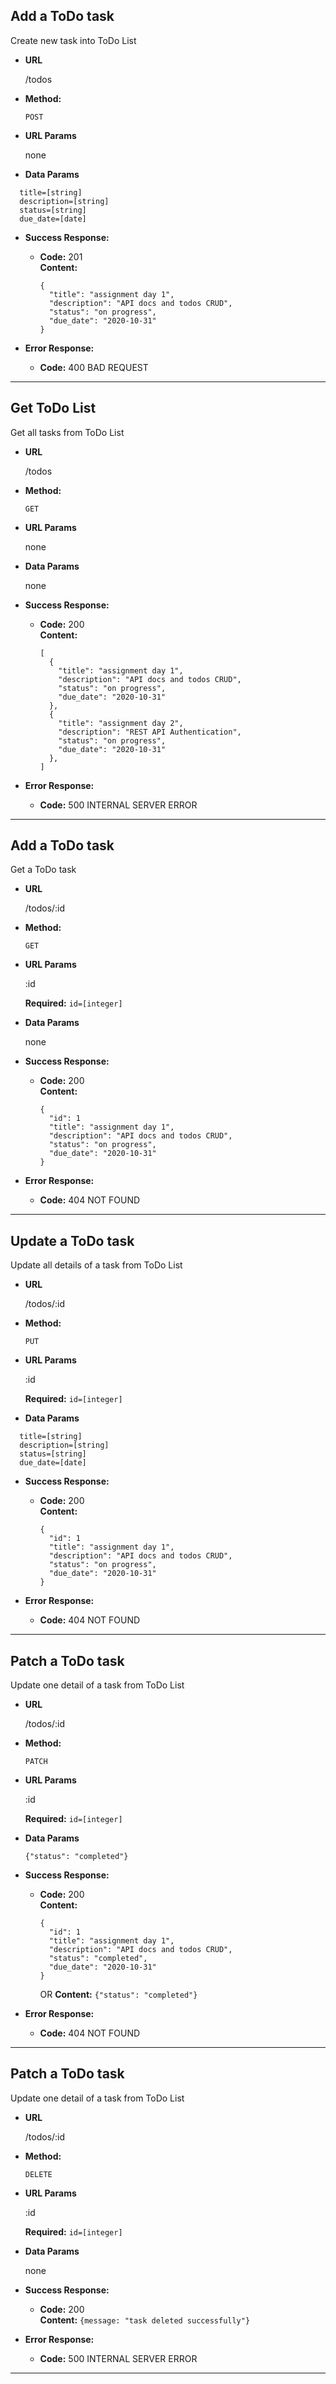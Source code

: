 **Add a ToDo task**
----
  Create new task into ToDo List

* **URL**

  /todos

* **Method:**
  
  `POST`
  
*  **URL Params**

    none

* **Data Params**
```
  title=[string]
  description=[string] 
  status=[string]
  due_date=[date]
```

* **Success Response:**

  * **Code:** 201 <br />
    **Content:** 
    ```
    { 
      "title": "assignment day 1", 
      "description": "API docs and todos CRUD", 
      "status": "on progress",
      "due_date": "2020-10-31"
    }
    ```
 
* **Error Response:**

  * **Code:** 400 BAD REQUEST <br />

-------

**Get ToDo List**
----
  Get all tasks from ToDo List

* **URL**

  /todos

* **Method:**
  
  `GET`
  
*  **URL Params**

    none

* **Data Params**

    none

* **Success Response:**

  * **Code:** 200 <br />
    **Content:** 
    ```
    [
      { 
        "title": "assignment day 1", 
        "description": "API docs and todos CRUD", 
        "status": "on progress",
        "due_date": "2020-10-31"
      },
      { 
        "title": "assignment day 2", 
        "description": "REST API Authentication", 
        "status": "on progress",
        "due_date": "2020-10-31"
      },
    ]
    ```
 
* **Error Response:**

  * **Code:** 500 INTERNAL SERVER ERROR <br />

------

**Add a ToDo task**
----
  Get a ToDo task

* **URL**

  /todos/:id

* **Method:**
  
  `GET`
  
*  **URL Params**

    :id

    **Required:**
    `id=[integer]`

* **Data Params**

    none

* **Success Response:**

  * **Code:** 200 <br />
    **Content:** 
    ```
    { 
      "id": 1 
      "title": "assignment day 1", 
      "description": "API docs and todos CRUD", 
      "status": "on progress",
      "due_date": "2020-10-31"
    }
    ```
 
* **Error Response:**

  * **Code:** 404 NOT FOUND <br />

-------

**Update a ToDo task**
----
  Update all details of a task from ToDo List

* **URL**

  /todos/:id

* **Method:**
  
  `PUT`
  
*  **URL Params**

    :id

    **Required:**
    `id=[integer]`

* **Data Params**

```
  title=[string]
  description=[string] 
  status=[string]
  due_date=[date]
```

* **Success Response:**

  * **Code:** 200 <br />
    **Content:** 
    ```
    { 
      "id": 1 
      "title": "assignment day 1", 
      "description": "API docs and todos CRUD", 
      "status": "on progress",
      "due_date": "2020-10-31"
    }
    ```
 
* **Error Response:**

  * **Code:** 404 NOT FOUND <br />

-------

**Patch a ToDo task**
----
  Update one detail of a task from ToDo List

* **URL**

  /todos/:id

* **Method:**
  
  `PATCH`
  
*  **URL Params**

    :id

    **Required:**
    `id=[integer]`

* **Data Params**

  `{"status": "completed"}`

* **Success Response:**

  * **Code:** 200 <br />
    **Content:** 
    ```
    { 
      "id": 1 
      "title": "assignment day 1", 
      "description": "API docs and todos CRUD", 
      "status": "completed",
      "due_date": "2020-10-31"
    }
    ```
    OR 
    **Content:**   `{"status": "completed"}`
 
* **Error Response:**

  * **Code:** 404 NOT FOUND <br />

-------

**Patch a ToDo task**
----
  Update one detail of a task from ToDo List

* **URL**

  /todos/:id

* **Method:**
  
  `DELETE`
  
*  **URL Params**

    :id

    **Required:**
    `id=[integer]`

* **Data Params**

    none 

* **Success Response:**

  * **Code:** 200 <br />
    **Content:** `{message: "task deleted successfully"}`
 
* **Error Response:**

  * **Code:** 500 INTERNAL SERVER ERROR <br />

-------